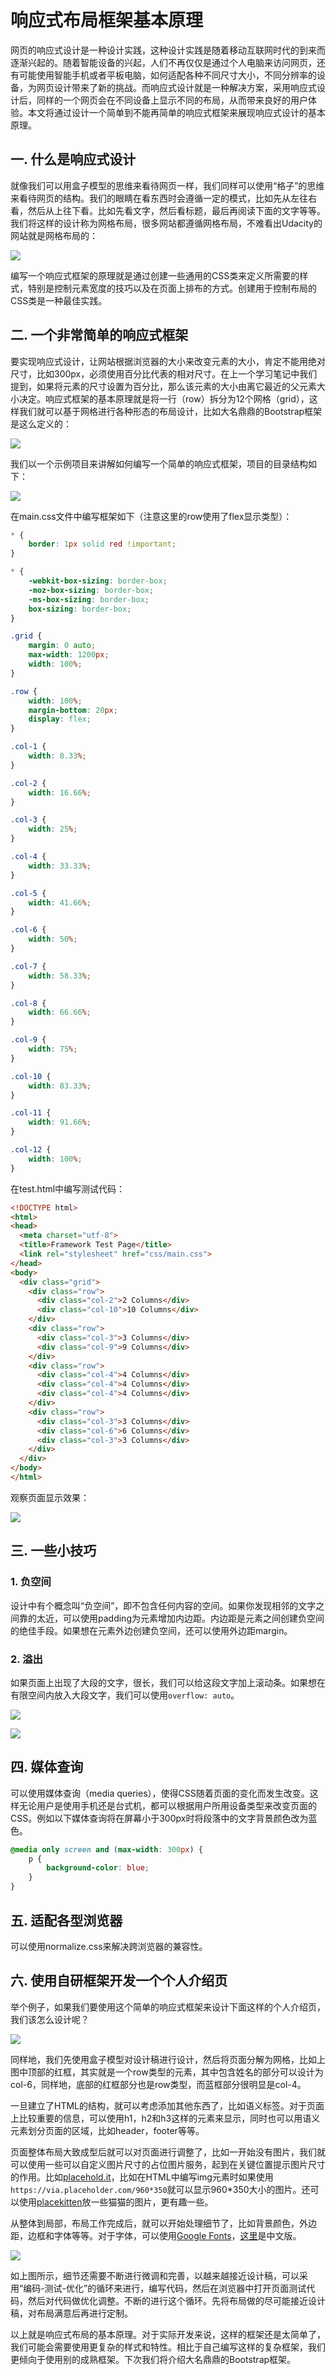# 响应式布局框架基本原理

网页的响应式设计是一种设计实践，这种设计实践是随着移动互联网时代的到来而逐渐兴起的。随着智能设备的兴起，人们不再仅仅是通过个人电脑来访问网页，还有可能使用智能手机或者平板电脑，如何适配各种不同尺寸大小，不同分辨率的设备，为网页设计带来了新的挑战。而响应式设计就是一种解决方案，采用响应式设计后，同样的一个网页会在不同设备上显示不同的布局，从而带来良好的用户体验。本文将通过设计一个简单到不能再简单的响应式框架来展现响应式设计的基本原理。

## 一. 什么是响应式设计

就像我们可以用盒子模型的思维来看待网页一样，我们同样可以使用“格子”的思维来看待网页的结构。我们的眼睛在看东西时会遵循一定的模式，比如先从左往右看，然后从上往下看。比如先看文字，然后看标题，最后再阅读下面的文字等等。我们将这样的设计称为网格布局，很多网站都遵循网格布局，不难看出Udacity的网站就是网格布局的：

![](./udacity.png)

编写一个响应式框架的原理就是通过创建一些通用的CSS类来定义所需要的样式，特别是控制元素宽度的技巧以及在页面上排布的方式。创建用于控制布局的CSS类是一种最佳实践。

## 二. 一个非常简单的响应式框架

要实现响应式设计，让网站根据浏览器的大小来改变元素的大小，肯定不能用绝对尺寸，比如300px，必须使用百分比代表的相对尺寸。在上一个学习笔记中我们提到，如果将元素的尺寸设置为百分比，那么该元素的大小由离它最近的父元素大小决定。响应式框架的基本原理就是将一行（row）拆分为12个网格（grid），这样我们就可以基于网格进行各种形态的布局设计，比如大名鼎鼎的Bootstrap框架是这么定义的：

![](./grid.png)

我们以一个示例项目来讲解如何编写一个简单的响应式框架，项目的目录结构如下：

![](./test.png)

在main.css文件中编写框架如下（注意这里的row使用了flex显示类型）：

```css
* {
    border: 1px solid red !important;
}

* {
    -webkit-box-sizing: border-box;
    -moz-box-sizing: border-box;
    -ms-box-sizing: border-box;
    box-sizing: border-box;
}

.grid {
    margin: 0 auto;
    max-width: 1200px;
    width: 100%;
}

.row {
    width: 100%;
    margin-bottom: 20px;
    display: flex;
}

.col-1 {
    width: 8.33%;
}

.col-2 {
    width: 16.66%;
}

.col-3 {
    width: 25%;
}

.col-4 {
    width: 33.33%;
}

.col-5 {
    width: 41.66%;
}

.col-6 {
    width: 50%;
}

.col-7 {
    width: 58.33%;
}

.col-8 {
    width: 66.66%;
}

.col-9 {
    width: 75%;
}

.col-10 {
    width: 83.33%;
}

.col-11 {
    width: 91.66%;
}

.col-12 {
    width: 100%;
}
```

在test.html中编写测试代码：

```html
<!DOCTYPE html>
<html>
<head>
  <meta charset="utf-8">
  <title>Framework Test Page</title>
  <link rel="stylesheet" href="css/main.css">
</head>
<body>
  <div class="grid">
    <div class="row">
      <div class="col-2">2 Columns</div>
      <div class="col-10">10 Columns</div>
    </div>
    <div class="row">
      <div class="col-3">3 Columns</div>
      <div class="col-9">9 Columns</div>
    </div>
    <div class="row">
      <div class="col-4">4 Columns</div>
      <div class="col-4">4 Columns</div>
      <div class="col-4">4 Columns</div>
    </div>
    <div class="row">
      <div class="col-3">3 Columns</div>
      <div class="col-6">6 Columns</div>
      <div class="col-3">3 Columns</div>
    </div>
  </div>
</body>
</html>
```

观察页面显示效果：

![](./page.png)

## 三. 一些小技巧

### 1. 负空间

设计中有个概念叫“负空间”，即不包含任何内容的空间。如果你发现相邻的文字之间靠的太近，可以使用padding为元素增加内边距。内边距是元素之间创建负空间的绝佳手段。如果想在元素外边创建负空间，还可以使用外边距margin。

### 2. 溢出

如果页面上出现了大段的文字，很长，我们可以给这段文字加上滚动条。如果想在有限空间内放入大段文字，我们可以使用`overflow: auto`。

![](./overflow.png)

![](./auto.png)

## 四. 媒体查询

可以使用媒体查询（media queries），使得CSS随着页面的变化而发生改变。这样无论用户是使用手机还是台式机，都可以根据用户所用设备类型来改变页面的CSS。例如以下媒体查询将在屏幕小于300px时将段落中的文字背景颜色改为蓝色。

```css
@media only screen and (max-width: 300px) {
    p {
        background-color: blue;
    }
}
```

## 五. 适配各型浏览器

可以使用normalize.css来解决跨浏览器的兼容性。

## 六. 使用自研框架开发一个个人介绍页

举个例子，如果我们要使用这个简单的响应式框架来设计下面这样的个人介绍页，我们该怎么设计呢？

![](./portfolio.png)

同样地，我们先使用盒子模型对设计稿进行设计，然后将页面分解为网格，比如上图中顶部的红框，其实就是一个row类型的元素，其中包含姓名的部分可以设计为col-6，同样地，底部的红框部分也是row类型，而蓝框部分很明显是col-4。

一旦建立了HTML的结构，就可以考虑添加其他东西了，比如语义标签。对于页面上比较重要的信息，可以使用h1，h2和h3这样的元素来显示，同时也可以用语义元素划分页面的区域，比如header，footer等等。

页面整体布局大致成型后就可以对页面进行调整了，比如一开始没有图片，我们就可以使用一些可以自定义图片尺寸的占位图片服务，起到在关键位置提示图片尺寸的作用。比如[placehold.it](https://placeholder.com/)，比如在HTML中编写img元素时如果使用`https://via.placeholder.com/960*350`就可以显示960*350大小的图片。还可以使用[placekitten](https://placekitten.com/)放一些猫猫的图片，更有趣一些。

从整体到局部，布局工作完成后，就可以开始处理细节了，比如背景颜色，外边距，边框和字体等等。对于字体，可以使用[Google Fonts](https://fonts.google.com/)，[这里](http://www.googlefonts.cn/)是中文版。

![](./tune.png)

如上图所示，细节还需要不断进行微调和完善，以越来越接近设计稿，可以采用“编码-测试-优化”的循环来进行，编写代码，然后在浏览器中打开页面测试代码，然后对代码做优化调整。不断的进行这个循环。先将布局做的尽可能接近设计稿，对布局满意后再进行定制。

以上就是响应式布局的基本原理。对于实际开发来说，这样的框架还是太简单了，我们可能会需要使用更复杂的样式和特性。相比于自己编写这样的复杂框架，我们更倾向于使用别的成熟框架。下次我们将介绍大名鼎鼎的Bootstrap框架。